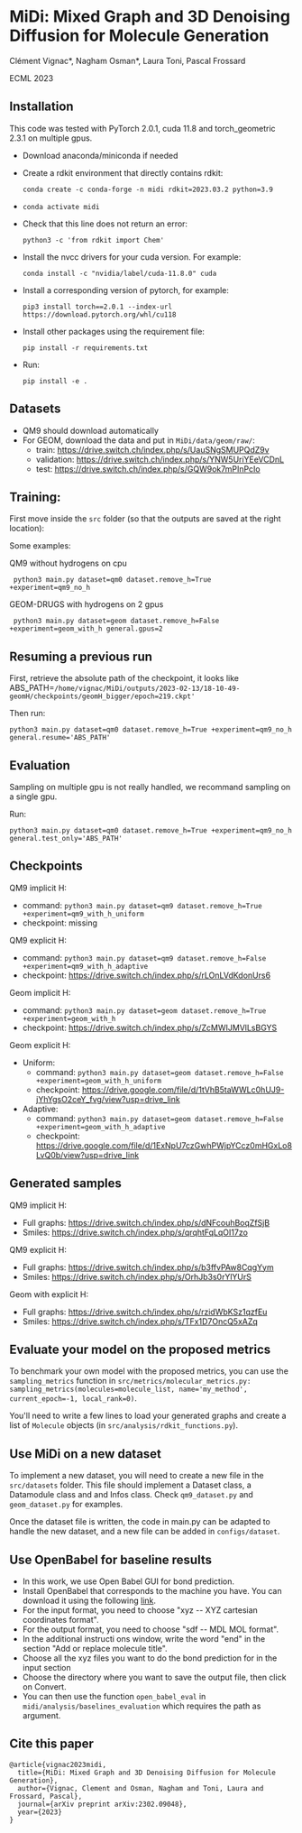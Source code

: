 # MiDi: Mixed Graph and 3D Denoising Diffusion for Molecule Generation

Clément Vignac*, Nagham Osman*, Laura Toni, Pascal Frossard

ECML 2023
## Installation

This code was tested with PyTorch 2.0.1, cuda 11.8 and torch_geometric 2.3.1 on multiple gpus.

  - Download anaconda/miniconda if needed
  - Create a rdkit environment that directly contains rdkit:
    
    ```conda create -c conda-forge -n midi rdkit=2023.03.2 python=3.9```
  - `conda activate midi`
  - Check that this line does not return an error:
    
    ``` python3 -c 'from rdkit import Chem' ```
  - Install the nvcc drivers for your cuda version. For example:
    
    ```conda install -c "nvidia/label/cuda-11.8.0" cuda```
  - Install a corresponding version of pytorch, for example: 
    
    ```pip3 install torch==2.0.1 --index-url https://download.pytorch.org/whl/cu118```
  - Install other packages using the requirement file: 
    
    ```pip install -r requirements.txt```

  - Run:
    
    ```pip install -e .```



## Datasets

  - QM9 should download automatically
  - For GEOM, download the data and put in `MiDi/data/geom/raw/`:
    - train: https://drive.switch.ch/index.php/s/UauSNgSMUPQdZ9v
    - validation: https://drive.switch.ch/index.php/s/YNW5UriYEeVCDnL
    - test: https://drive.switch.ch/index.php/s/GQW9ok7mPInPcIo
  
## Training:

First move inside the `src` folder (so that the outputs are saved at the right location):

Some examples:

QM9 without hydrogens on cpu

``` python3 main.py dataset=qm0 dataset.remove_h=True +experiment=qm9_no_h```

GEOM-DRUGS with hydrogens on 2 gpus

``` python3 main.py dataset=geom dataset.remove_h=False +experiment=geom_with_h general.gpus=2```


## Resuming a previous run

First, retrieve the absolute path of the checkpoint, it looks like
ABS_PATH=`/home/vignac/MiDi/outputs/2023-02-13/18-10-49-geomH/checkpoints/geomH_bigger/epoch=219.ckpt'`

Then run:

``` python3 main.py dataset=qm0 dataset.remove_h=True +experiment=qm9_no_h general.resume='ABS_PATH' ```


## Evaluation

Sampling on multiple gpu is not really handled, we recommand sampling on a single gpu.

Run:

``` python3 main.py dataset=qm0 dataset.remove_h=True +experiment=qm9_no_h general.test_only='ABS_PATH' ```


## Checkpoints

QM9 implicit H:
  - command: `python3 main.py dataset=qm9 dataset.remove_h=True +experiment=qm9_with_h_uniform`
  - checkpoint: missing

QM9 explicit H: 
  - command: `python3 main.py dataset=qm9 dataset.remove_h=False +experiment=qm9_with_h_adaptive`
  - checkpoint: https://drive.switch.ch/index.php/s/rLOnLVdKdonUrs6

Geom implicit H:
  - command: `python3 main.py dataset=geom dataset.remove_h=True +experiment=geom_with_h`
  - checkpoint: https://drive.switch.ch/index.php/s/ZcMWIJMVlLsBGYS

Geom explicit H:
  - Uniform:
      - command: `python3 main.py dataset=geom dataset.remove_h=False +experiment=geom_with_h_uniform`
      - checkpoint: https://drive.google.com/file/d/1tVhB5taWWLc0hUJ9-jYhYgsO2ceY_fvg/view?usp=drive_link
  - Adaptive:
      - command: `python3 main.py dataset=geom dataset.remove_h=False +experiment=geom_with_h_adaptive`
      - checkpoint: https://drive.google.com/file/d/1ExNpU7czGwhPWjpYCcz0mHGxLo8LvQ0b/view?usp=drive_link

## Generated samples

QM9 implicit H:
  - Full graphs: https://drive.switch.ch/index.php/s/dNFcouhBoqZfSjB
  - Smiles: https://drive.switch.ch/index.php/s/qrqhtFqLqOI17zo

QM9 explicit H:
  - Full graphs: https://drive.switch.ch/index.php/s/b3ffvPAw8CqgYym
  - Smiles: https://drive.switch.ch/index.php/s/OrhJb3s0rYlYUrS

Geom with explicit H:
  - Full graphs: https://drive.switch.ch/index.php/s/rzidWbKSz1qzfEu
  - Smiles: https://drive.switch.ch/index.php/s/TFx1D7OncQ5xAZq



## Evaluate your model on the proposed metrics

To benchmark your own model with the proposed metrics, you can use the `sampling_metrics` function in 
`src/metrics/molecular_metrics.py: sampling_metrics(molecules=molecule_list, name='my_method', current_epoch=-1, local_rank=0)`.

You'll need to write a few lines to load your generated graphs and create a 
list of `Molecule` objects (in `src/analysis/rdkit_functions.py`).

## Use MiDi on a new dataset

To implement a new dataset, you will need to create a new file in the `src/datasets` folder. 
This file should implement a Dataset class, a Datamodule class and and Infos class. 
Check `qm9_dataset.py` and `geom_dataset.py` for examples.

Once the dataset file is written, the code in main.py can be adapted to handle the new dataset, and a new file can be added in `configs/dataset`.

## Use OpenBabel for baseline results

- In this work, we use Open Babel GUI for bond prediction.
- Install OpenBabel that corresponds to the machine you have. You can download it using the following [link](https://openbabel.org/wiki/Category:Installation).
- For the input format, you need to choose "xyz -- XYZ cartesian coordinates format".
- For the output format, you need to choose "sdf -- MDL MOL format".
- In the additional instructi   ons window, write the word "end" in the section "Add or replace molecule title".
- Choose all the xyz files you want to do the bond prediction for in the input section
- Choose the directory where you want to save the output file, then click on Convert.
- You can then use the function `open_babel_eval` in `midi/analysis/baselines_evaluation` which requires the path as argument.

## Cite this paper

```
@article{vignac2023midi,
  title={MiDi: Mixed Graph and 3D Denoising Diffusion for Molecule Generation},
  author={Vignac, Clement and Osman, Nagham and Toni, Laura and Frossard, Pascal},
  journal={arXiv preprint arXiv:2302.09048},
  year={2023}
}
```